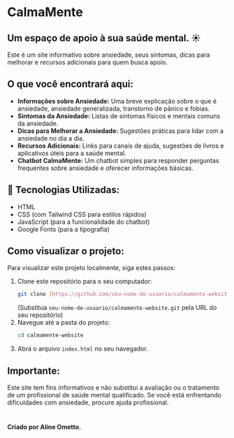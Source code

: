 # CalmaMente

## Um espaço de apoio à sua saúde mental. ☀️

Este é um site informativo sobre ansiedade, seus sintomas, dicas para melhorar e recursos adicionais para quem busca apoio.

## O que você encontrará aqui:

* **Informações sobre Ansiedade:** Uma breve explicação sobre o que é ansiedade, ansiedade generalizada, transtorno de pânico e fobias.
* **Sintomas da Ansiedade:** Listas de sintomas físicos e mentais comuns da ansiedade.
* **Dicas para Melhorar a Ansiedade:** Sugestões práticas para lidar com a ansiedade no dia a dia.
* **Recursos Adicionais:** Links para canais de ajuda, sugestões de livros e aplicativos úteis para a saúde mental.
* **Chatbot CalmaMente:** Um chatbot simples para responder perguntas frequentes sobre ansiedade e oferecer informações básicas.

## 🚀 Tecnologias Utilizadas:

* HTML
* CSS (com Tailwind CSS para estilos rápidos)
* JavaScript (para a funcionalidade do chatbot)
* Google Fonts (para a tipografia)

## Como visualizar o projeto:

Para visualizar este projeto localmente, siga estes passos:

1.  Clone este repositório para o seu computador:
    ```bash
    git clone [https://github.com/seu-nome-de-usuario/calmamente-website.git](https://github.com/seu-nome-de-usuario/calmamente-website.git)
    ```
    (Substitua `seu-nome-de-usuario/calmamente-website.git` pela URL do seu repositório)
2.  Navegue até a pasta do projeto:
    ```bash
    cd calmamente-website
    ```
3.  Abra o arquivo `index.html` no seu navegador.

## Importante:

Este site tem fins informativos e não substitui a avaliação ou o tratamento de um profissional de saúde mental qualificado. Se você está enfrentando dificuldades com ansiedade, procure ajuda profissional.

#
#### Criado por Aline Ometto.
